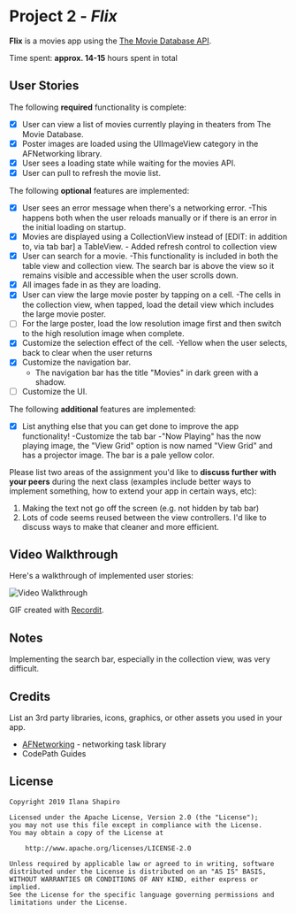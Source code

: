 # Project 2 - *Flix*

**Flix** is a movies app using the [The Movie Database API](http://docs.themoviedb.apiary.io/#).

Time spent: **approx. 14-15** hours spent in total

## User Stories

The following **required** functionality is complete:

- [X] User can view a list of movies currently playing in theaters from The Movie Database.
- [X] Poster images are loaded using the UIImageView category in the AFNetworking library.
- [X] User sees a loading state while waiting for the movies API.
- [X] User can pull to refresh the movie list.

The following **optional** features are implemented:

- [X] User sees an error message when there's a networking error.
    -This happens both when the user reloads manually or if there is an error in the initial loading on startup.
- [X] Movies are displayed using a CollectionView instead of [EDIT: in addition to, via tab bar] a TableView.
        - Added refresh control to collection view
- [X] User can search for a movie.
    -This functionality is included in both the table view and collection view. The search bar is above the view so it remains visible and accessible when the user scrolls down.
- [X] All images fade in as they are loading.
- [X] User can view the large movie poster by tapping on a cell.
    -The cells in the collection view, when tapped, load the detail view which includes the large movie poster.
- [ ] For the large poster, load the low resolution image first and then switch to the high resolution image when complete.
- [X] Customize the selection effect of the cell.
    -Yellow when the user selects, back to clear when the user returns
- [X] Customize the navigation bar.
    - The navigation bar has the title "Movies" in dark green with a shadow.
- [ ] Customize the UI.

The following **additional** features are implemented:

- [X] List anything else that you can get done to improve the app functionality!
    -Customize the tab bar
        -"Now Playing" has the now playing image, the "View Grid" option is now named "View Grid" and has a projector image. The bar is a pale yellow color.

Please list two areas of the assignment you'd like to **discuss further with your peers** during the next class (examples include better ways to implement something, how to extend your app in certain ways, etc):

1. Making the text not go off the screen (e.g. not hidden by tab bar)
2. Lots of code seems reused between the view controllers. I'd like to discuss ways to make that cleaner and more efficient.

## Video Walkthrough

Here's a walkthrough of implemented user stories:

<img src='http://g.recordit.co/R0dpSXWeFP.gif' title='Video Walkthrough' width='' alt='Video Walkthrough' />

GIF created with [Recordit](http://recordit.co/).

## Notes

Implementing the search bar, especially in the collection view, was very difficult.

## Credits

List an 3rd party libraries, icons, graphics, or other assets you used in your app.

- [AFNetworking](https://github.com/AFNetworking/AFNetworking) - networking task library
- CodePath Guides

## License

    Copyright 2019 Ilana Shapiro

    Licensed under the Apache License, Version 2.0 (the "License");
    you may not use this file except in compliance with the License.
    You may obtain a copy of the License at

        http://www.apache.org/licenses/LICENSE-2.0

    Unless required by applicable law or agreed to in writing, software
    distributed under the License is distributed on an "AS IS" BASIS,
    WITHOUT WARRANTIES OR CONDITIONS OF ANY KIND, either express or implied.
    See the License for the specific language governing permissions and
    limitations under the License.
